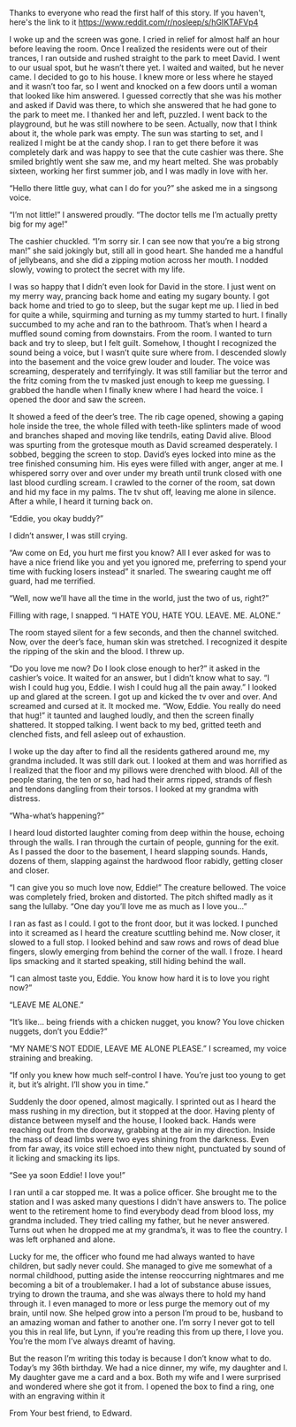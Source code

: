 
Thanks to everyone who read the first half of this story. If you haven't, here's the link to it https://www.reddit.com/r/nosleep/s/hGIKTAFVp4

  I woke up and the screen was gone. I cried in relief for almost half an hour before leaving the room. Once I realized the residents were out of their trances, I ran outside and rushed straight to the park to meet David. I went to our usual spot, but he wasn’t there yet. I waited and waited, but he never came. I decided to go to his house. I knew more or less where he stayed and it wasn’t too far, so I went and knocked on a few doors until a woman that looked like him answered. I guessed correctly that she was his mother and asked if David was there, to which she answered that he had gone to the park to meet me. I thanked her and left, puzzled. I went back to the playground, but he was still nowhere to be seen. Actually, now that I think about it, the whole park was empty. The sun was starting to set, and I realized I might be at the candy shop. I ran to get there before it was completely dark and was happy to see that the cute cashier was there. She smiled brightly went she saw me, and my heart melted. She was probably sixteen, working her first summer job, and I was madly in love with her.


“Hello there little guy, what can I do for you?” she asked me in a singsong voice.


“I’m not little!” I answered proudly. “The doctor tells me I’m actually pretty big for my age!”


The cashier chuckled. “I’m sorry sir. I can see now that you’re a big strong man!” she said jokingly but, still all in good heart. She handed me a handful of jellybeans, and she did a zipping motion across her mouth. I nodded slowly, vowing to protect the secret with my life.


I was so happy that I didn’t even look for David in the store. I just went on my merry way, prancing back home and eating my sugary bounty. I got back home and tried to go to sleep, but the sugar kept me up. I lied in bed for quite a while, squirming and turning as my tummy started to hurt. I finally succumbed to my ache and ran to the bathroom. That’s when I heard a muffled sound coming from downstairs. From the room. 
I wanted to turn back and try to sleep, but I felt guilt. Somehow, I thought I recognized the sound being a voice, but I wasn’t quite sure where from. I descended slowly into the basement and the voice grew louder and louder. The voice was screaming, desperately and terrifyingly. It was still familiar but the terror and the fritz coming from the tv masked just enough to keep me guessing. I grabbed the handle when I finally knew where I had heard the voice. I opened the door and saw the screen. 

It showed a feed of the deer’s tree. The rib cage opened, showing a gaping hole inside the tree, the whole filled with teeth-like splinters made of wood and branches shaped and moving like tendrils, eating David alive. Blood was spurting from the grotesque mouth as David screamed desperately. I sobbed, begging the screen to stop. David’s eyes locked into mine as the tree finished consuming him. His eyes were filled with anger, anger at me. I whispered sorry over and over under my breath until trunk closed with one last blood curdling scream. I crawled to the corner of the room, sat down and hid my face in my palms. The tv shut off, leaving me alone in silence. After a while, I heard it turning back on.


“Eddie, you okay buddy?”


I didn’t answer, I was still crying.


“Aw come on Ed, you hurt me first you know? All I ever asked for was to have a nice friend like you and yet you ignored me, preferring to spend your time with fucking losers instead” it snarled. The swearing caught me off guard, had me terrified. 


“Well, now we’ll have all the time in the world, just the two of us, right?”


Filling with rage, I snapped. “I HATE YOU, HATE YOU. LEAVE. ME. ALONE.”


The room stayed silent for a few seconds, and then the channel switched. Now, over the deer’s face, human skin was stretched. I recognized it despite the ripping of the skin and the blood. I threw up.


“Do you love me now? Do I look close enough to her?” it asked in the cashier’s voice. It waited for an answer, but I didn’t know what to say. “I wish I could hug you, Eddie. I wish I could hug all the pain away.”
 I looked up and glared at the screen. I got up and kicked the tv over and over. And screamed and cursed at it. It mocked me. “Wow, Eddie. You really do need that hug!” it taunted and laughed loudly, and then the screen finally shattered. It stopped talking. I went back to my bed, gritted teeth and clenched fists, and fell asleep out of exhaustion.


I woke up the day after to find all the residents gathered around me, my grandma included. It was still dark out. I looked at them and was horrified as I realized that the floor and my pillows were drenched with blood. All of the people staring, the ten or so, had had their arms ripped, strands of flesh and tendons dangling from their torsos. I looked at my grandma with distress.


“Wha-what’s happening?”


I heard loud distorted laughter coming from deep within the house, echoing through the walls. I ran through the curtain of people, gunning for the exit. As I passed the door to the basement, I heard slapping sounds. Hands, dozens of them, slapping against the hardwood floor rabidly, getting closer and closer.


“I can give you so much love now, Eddie!” The creature bellowed. The voice was completely fried, broken and distorted. The pitch shifted madly as it sang the lullaby. “One day you’ll love me as much as I love you…”


I ran as fast as I could. I got to the front door, but it was locked. I punched into it screamed as I heard the creature scuttling behind me. Now closer, it slowed to a full stop. I looked behind and saw rows and rows of dead blue fingers, slowly emerging from behind the corner of the wall. I froze. I heard lips smacking and it started speaking, still hiding behind the wall.


“I can almost taste you, Eddie. You know how hard it is to love you right now?”


“LEAVE ME ALONE.”


“It’s like… being friends with a chicken nugget, you know? You love chicken nuggets, don’t you Eddie?”


“MY NAME’S NOT EDDIE, LEAVE ME ALONE PLEASE.” I screamed, my voice straining and breaking.


“If only you knew how much self-control I have. You’re just too young to get it, but it’s alright. I’ll show you in time.”


Suddenly the door opened, almost magically. I sprinted out as I heard the mass rushing in my direction, but it stopped at the door. Having plenty of distance between myself and the house, I looked back. Hands were reaching out from the doorway, grabbing at the air in my direction. Inside the mass of dead limbs were two eyes shining from the darkness. Even from far away, its voice still echoed into thew night, punctuated by sound of it licking and smacking its lips.


“See ya soon Eddie! I love you!”


I ran until a car stopped me. It was a police officer. She brought me to the station and I was asked many questions I didn't have answers to. The police went to the retirement home to find everybody dead from blood loss, my grandma included. They tried calling my father, but he never answered. Turns out when he dropped me at my grandma’s, it was to flee the country. I was left orphaned and alone.


Lucky for me, the officer who found me had always wanted to have children, but sadly never could. She managed to give me somewhat of a normal childhood, putting aside the intense reoccurring nightmares and me becoming a bit of a troublemaker. I had a lot of substance abuse issues, trying to drown the trauma, and she was always there to hold my hand through it. I even managed to more or less purge the memory out of my brain, until now. She helped grow into a person I’m proud to be, husband to an amazing woman and father to another one. I’m sorry I never got to tell you this in real life, but Lynn, if you’re reading this from up there, I love you. You’re the mom I’ve always dreamt of having. 


But the reason I’m writing this today is because I don’t know what to do. Today’s my 36th birthday. We had a nice dinner, my wife, my daughter and I. My daughter gave me a card and a box. Both my wife and I were surprised and wondered where she got it from. I opened the box to find a ring, one with an engraving within it


From Your best friend, to Edward.


